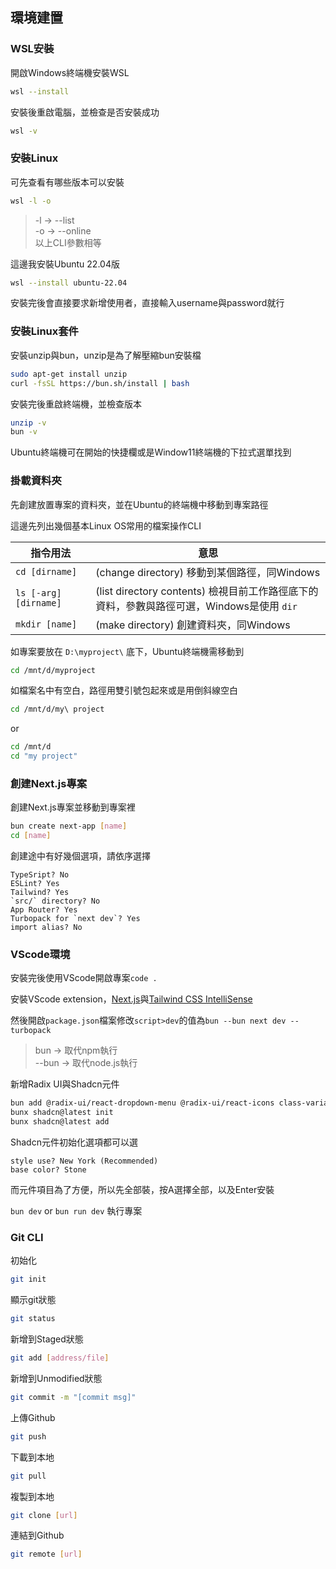 ## 環境建置

### WSL安裝

開啟Windows終端機安裝WSL

```bash
wsl --install
```

安裝後重啟電腦，並檢查是否安裝成功

```bash
wsl -v
```

### 安裝Linux

可先查看有哪些版本可以安裝

```bash
wsl -l -o
```

> -l -> \--list \
> -o -> \--online \
> 以上CLI參數相等

這邊我安裝Ubuntu 22.04版

```bash
wsl --install ubuntu-22.04
```

安裝完後會直接要求新增使用者，直接輸入username與password就行

### 安裝Linux套件

安裝unzip與bun，unzip是為了解壓縮bun安裝檔

```bash
sudo apt-get install unzip
curl -fsSL https://bun.sh/install | bash
```

安裝完後重啟終端機，並檢查版本

```bash
unzip -v
bun -v
```

Ubuntu終端機可在開始的快捷欄或是Window11終端機的下拉式選單找到

### 掛載資料夾

先創建放置專案的資料夾，並在Ubuntu的終端機中移動到專案路徑

這邊先列出幾個基本Linux OS常用的檔案操作CLI

| 指令用法 | 意思 |
| -------- | -------- |
| ```cd [dirname]``` | (change directory) 移動到某個路徑，同Windows |
| ```ls [-arg] [dirname]``` | (list directory contents) 檢視目前工作路徑底下的資料，參數與路徑可選，Windows是使用 ```dir``` |
| ```mkdir [name]``` | (make directory) 創建資料夾，同Windows |

如專案要放在 ```D:\myproject\``` 底下，Ubuntu終端機需移動到

```bash
cd /mnt/d/myproject
```

如檔案名中有空白，路徑用雙引號包起來或是用倒斜線空白

```bash
cd /mnt/d/my\ project
```

or

```bash
cd /mnt/d
cd "my project"
```

### 創建Next.js專案

創建Next.js專案並移動到專案裡

```bash
bun create next-app [name]
cd [name]
```

創建途中有好幾個選項，請依序選擇

```
TypeSript? No
ESLint? Yes
Tailwind? Yes
`src/` directory? No
App Router? Yes
Turbopack for `next dev`? Yes
import alias? No
```

### VScode環境

安裝完後使用VScode開啟專案```code .```

安裝VScode extension，[Next.js](https://marketplace.cursorapi.com/items?itemName=foxundermoon.next-js)與[Tailwind CSS IntelliSense](https://marketplace.cursorapi.com/items?itemName=bradlc.vscode-tailwindcss)

然後開啟`package.json`檔案修改`script>dev`的值為```bun --bun next dev --turbopack```

> bun -> 取代npm執行 \
> \--bun -> 取代node.js執行

新增Radix UI與Shadcn元件

```bash
bun add @radix-ui/react-dropdown-menu @radix-ui/react-icons class-variance-authority clsx tailwind-merge
bunx shadcn@latest init
bunx shadcn@latest add
```

Shadcn元件初始化選項都可以選

```
style use? New York (Recommended)
base color? Stone
```

而元件項目為了方便，所以先全部裝，按A選擇全部，以及Enter安裝

```bun dev``` or ```bun run dev``` 執行專案

### Git CLI

初始化

```bash
git init
```

顯示git狀態

```bash
git status
```

新增到Staged狀態

```bash
git add [address/file]
```

新增到Unmodified狀態

```bash
git commit -m "[commit msg]"
```

上傳Github

```bash
git push
```

下載到本地

```bash
git pull
```

複製到本地

```bash
git clone [url]
```

連結到Github

```bash
git remote [url]
```